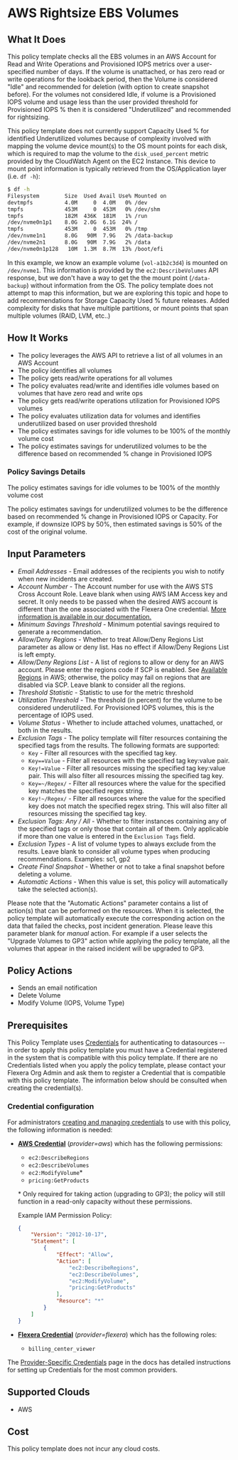 # AWS Rightsize EBS Volumes

## What It Does

This policy template checks all the EBS volumes in an AWS Account for Read and Write Operations and Provisioned IOPS metrics over a user-specified number of days.  If the volume is unattached, or has zero read or write operations for the lookback period, then the Volume is considered "Idle" and recommended for deletion (with option to create snapshot before).  For the volumes not considered Idle, if volume is a Provisioned IOPS volume and usage less than the user provided threshold for Provisioned IOPS % then it is considered "Underutilized" and recommended for rightsizing.

This policy template does not currently support Capacity Used % for identified Underutilized volumes because of complexity involved with mapping the volume device mount(s) to the OS mount points for each disk, which is required to map the volume to the `disk_used_percent` metric provided by the CloudWatch Agent on the EC2 Instance.  This device to mount point information is typically retrieved from the OS/Application layer (i.e. `df -h`):

```sh
$ df -h
Filesystem        Size  Used Avail Use% Mounted on
devtmpfs          4.0M     0  4.0M   0% /dev
tmpfs             453M     0  453M   0% /dev/shm
tmpfs             182M  436K  181M   1% /run
/dev/nvme0n1p1    8.0G  2.0G  6.1G  24% /
tmpfs             453M     0  453M   0% /tmp
/dev/nvme1n1      8.0G   90M  7.9G   2% /data-backup
/dev/nvme2n1      8.0G   90M  7.9G   2% /data
/dev/nvme0n1p128   10M  1.3M  8.7M  13% /boot/efi
```

In this example, we know an example volume (`vol-a1b2c3d4`) is mounted on `/dev/nvme1`.  This information is provided by the `ec2:DescribeVolumes` API response, but we don't have a way to get the the mount point (`/data-backup`) without information from the OS.  The policy template does not attempt to map this information, but we are exploring this topic and hope to add recommendations for Storage Capacity Used % future releases.  Added complexity for disks that have multiple partitions, or mount points that span multiple volumes (RAID, LVM, etc..)

## How It Works

- The policy leverages the AWS API to retrieve a list of all volumes in an AWS Account
- The policy identifies all volumes
- The policy gets read/write operations for all volumes
- The policy evaluates read/write and identifies idle volumes based on volumes that have zero read and write ops
- The policy gets read/write operations utilization for Provisioned IOPS volumes
- The policy evaluates utilization data for volumes and identifies underutilized based on user provided threshold
- The policy estimates savings for idle volumes to be 100% of the monthly volume cost
- The policy estimates savings for underutilized volumes to be the difference based on recommended % change in Provisioned IOPS

### Policy Savings Details

The policy estimates savings for idle volumes to be 100% of the monthly volume cost

The policy estimates savings for underutilized volumes to be the difference based on recommended % change in Provisioned IOPS or Capacity.  For example, if downsize IOPS by 50%, then estimated savings is 50% of the cost of the original volume.

## Input Parameters

- *Email Addresses* - Email addresses of the recipients you wish to notify when new incidents are created.
- *Account Number* - The Account number for use with the AWS STS Cross Account Role. Leave blank when using AWS IAM Access key and secret. It only needs to be passed when the desired AWS account is different than the one associated with the Flexera One credential. [More information is available in our documentation.](https://docs.flexera.com/flexera/EN/Automation/ProviderCredentials.htm#automationadmin_1982464505_1123608)
- *Minimum Savings Threshold* - Minimum potential savings required to generate a recommendation.
- *Allow/Deny Regions* - Whether to treat Allow/Deny Regions List parameter as allow or deny list. Has no effect if Allow/Deny Regions List is left empty.
- *Allow/Deny Regions List* - A list of regions to allow or deny for an AWS account. Please enter the regions code if SCP is enabled. See [Available Regions](https://docs.aws.amazon.com/AWSEC2/latest/UserGuide/using-regions-availability-zones.html#concepts-regions) in AWS; otherwise, the policy may fail on regions that are disabled via SCP. Leave blank to consider all the regions.
- *Threshold Statistic* - Statistic to use for the metric threshold
- *Utilization Threshold* - The threshold (in percent) for the volume to be considered underutilized. For Provisioned IOPS volumes, this is the percentage of IOPS used.
- *Volume Status* - Whether to include attached volumes, unattached, or both in the results.
- *Exclusion Tags* - The policy template will filter resources containing the specified tags from the results. The following formats are supported:
  - `Key` - Filter all resources with the specified tag key.
  - `Key==Value` - Filter all resources with the specified tag key:value pair.
  - `Key!=Value` - Filter all resources missing the specified tag key:value pair. This will also filter all resources missing the specified tag key.
  - `Key=~/Regex/` - Filter all resources where the value for the specified key matches the specified regex string.
  - `Key!~/Regex/` - Filter all resources where the value for the specified key does not match the specified regex string. This will also filter all resources missing the specified tag key.
- *Exclusion Tags: Any / All* - Whether to filter instances containing any of the specified tags or only those that contain all of them. Only applicable if more than one value is entered in the `Exclusion Tags` field.
- *Exclusion Types* - A list of volume types to always exclude from the results. Leave blank to consider all volume types when producing recommendations. Examples: sc1, gp2
- *Create Final Snapshot* - Whether or not to take a final snapshot before deleting a volume.
- *Automatic Actions* - When this value is set, this policy will automatically take the selected action(s).

Please note that the "Automatic Actions" parameter contains a list of action(s) that can be performed on the resources. When it is selected, the policy template will automatically execute the corresponding action on the data that failed the checks, post incident generation. Please leave this parameter blank for *manual* action.
For example if a user selects the "Upgrade Volumes to GP3" action while applying the policy template, all the volumes that appear in the raised incident will be upgraded to GP3.

## Policy Actions

- Sends an email notification
- Delete Volume
- Modify Volume (IOPS, Volume Type)

## Prerequisites

This Policy Template uses [Credentials](https://docs.flexera.com/flexera/EN/Automation/ManagingCredentialsExternal.htm) for authenticating to datasources -- in order to apply this policy template you must have a Credential registered in the system that is compatible with this policy template. If there are no Credentials listed when you apply the policy template, please contact your Flexera Org Admin and ask them to register a Credential that is compatible with this policy template. The information below should be consulted when creating the credential(s).

### Credential configuration

For administrators [creating and managing credentials](https://docs.flexera.com/flexera/EN/Automation/ManagingCredentialsExternal.htm) to use with this policy, the following information is needed:

- [**AWS Credential**](https://docs.flexera.com/flexera/EN/Automation/ProviderCredentials.htm#automationadmin_1982464505_1121575) (*provider=aws*) which has the following permissions:
  - `ec2:DescribeRegions`
  - `ec2:DescribeVolumes`
  - `ec2:ModifyVolume`*
  - `pricing:GetProducts`

  \* Only required for taking action (upgrading to GP3); the policy will still function in a read-only capacity without these permissions.

  Example IAM Permission Policy:

  ```json
  {
      "Version": "2012-10-17",
      "Statement": [
          {
              "Effect": "Allow",
              "Action": [
                  "ec2:DescribeRegions",
                  "ec2:DescribeVolumes",
                  "ec2:ModifyVolume",
                  "pricing:GetProducts"
              ],
              "Resource": "*"
          }
      ]
  }
  ```

- [**Flexera Credential**](https://docs.flexera.com/flexera/EN/Automation/ProviderCredentials.htm) (*provider=flexera*) which has the following roles:
  - `billing_center_viewer`

The [Provider-Specific Credentials](https://docs.flexera.com/flexera/EN/Automation/ProviderCredentials.htm) page in the docs has detailed instructions for setting up Credentials for the most common providers.

## Supported Clouds

- AWS

## Cost

This policy template does not incur any cloud costs.
